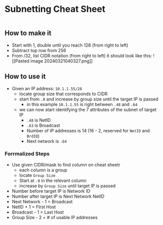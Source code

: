 # Subnetting Cheat Sheet
```toc
```
## How to make it
- Start with 1, double until you reach 128 (from right to left)
- Subtract top row from 256
- From /32, list CIDR notation (from right to left)
it should look like this:
![[Pasted image 20240321040327.png]]

## How to use it
- Given an IP address: `10.1.1.55/28`
	- locate group size that corresponds to CIDR
	- start from `.0` and increase by group size until the target IP is passed
		- in this example `10.1.1.55` is right between `.48` and `.64`
	- we can now start identifying the 7 attributes of the subnet of target IP
		- `.48` is NetID
		- `.63` is Broadcast
		- Number of IP addresses is 14 (16 - 2, reserved for `NetID` and `BrdID`)
		- Next network is `.64`

### Forrmalized Steps
- Use given CIDR/mask to find column on cheat sheetr
	- each column is a group
	- locate `Group Size`
	- Start at `.0` in the relevant column
	- increase by `Group Size` until target IP is passed
- Number before target IP is Network ID
- Number after target IP is Next Network NetID
- Next Network - 1 = Broadcast
- NetID + 1 = FIrst Host
- Broadcast - 1 = Last Host
- Group Size - 2 = # of usable IP addresses